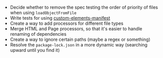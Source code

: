 - Decide whether to remove the spec testing the order of priority of files when using `loadObjectFromFile`
- Write tests for using [custom-elements-manifest](https://github.com/webcomponents/custom-elements-manifest)
- Create a way to add processors for different file types
- Merge HTML and Page processors, so that it's easier to handle renaming of dependencies
- Create a way to ignore certain paths (maybe a regex or something)
- Resolve the `package-lock.json` in a more dynamic way (searching upward until you find it)
